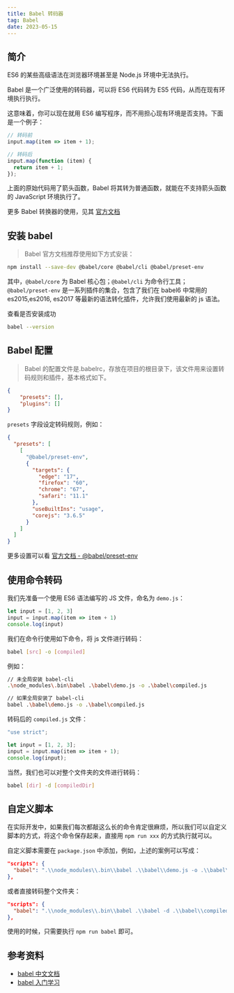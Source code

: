 ```yaml
---
title: Babel 转码器
tag: Babel
date: 2023-05-15
---
```


## 简介

ES6 的某些高级语法在浏览器环境甚至是 Node.js 环境中无法执行。

Babel 是一个广泛使用的转码器，可以将 ES6 代码转为 ES5 代码，从而在现有环境执行执行。

这意味着，你可以现在就用 ES6 编写程序，而不用担心现有环境是否支持。下面是一个例子：

```javascript
// 转码前
input.map(item => item + 1);

// 转码后
input.map(function (item) {
  return item + 1;
});
```

上面的原始代码用了箭头函数，Babel 将其转为普通函数，就能在不支持箭头函数的 JavaScript 环境执行了。

更多 Babel 转换器的使用，见其 [官方文档](https://babel.docschina.org/docs/en/)

## 安装 babel

> Babel 官方文档推荐使用如下方式安装：

```bash
npm install --save-dev @babel/core @babel/cli @babel/preset-env
```

其中，`@babel/core` 为 Babel 核心包；`@babel/cli` 为命令行工具；`@babel/preset-env` 是一系列插件的集合，包含了我们在 babel6 中常用的 es2015,es2016, es2017 等最新的语法转化插件，允许我们使用最新的 js 语法。

查看是否安装成功

```bash
babel --version
```

## Babel 配置

> Babel 的配置文件是.babelrc，存放在项目的根目录下，该文件用来设置转码规则和插件，基本格式如下。

```json
{
    "presets": [],
    "plugins": []
}
```

`presets` 字段设定转码规则，例如：

```json
{
  "presets": [
    [
      "@babel/preset-env",
      {
        "targets": {
          "edge": "17",
          "firefox": "60",
          "chrome": "67",
          "safari": "11.1"
        },
        "useBuiltIns": "usage",
        "corejs": "3.6.5"
      }
    ]
  ]
}
```

更多设置可以看 [官方文档 -  @babel/preset-env](https://babel.docschina.org/docs/en/babel-preset-env/)

## 使用命令转码

我们先准备一个使用 ES6 语法编写的 JS 文件，命名为 `demo.js`：

```javascript
let input = [1, 2, 3]
input = input.map(item => item + 1)
console.log(input)
```

我们在命令行使用如下命令，将 js 文件进行转码：

```bash
babel [src] -o [compiled]
```

例如：

```bash
// 未全局安装 babel-cli
.\node_modules\.bin\babel .\babel\demo.js -o .\babel\compiled.js

// 如果全局安装了 babel-cli
babel .\babel\demo.js -o .\babel\compiled.js
```

转码后的 `compiled.js` 文件：

```javascript
"use strict";

let input = [1, 2, 3];
input = input.map(item => item + 1);
console.log(input);
```

当然，我们也可以对整个文件夹的文件进行转码：

```bash
babel [dir] -d [compiledDir]
```

## 自定义脚本

在实际开发中，如果我们每次都敲这么长的命令肯定很麻烦，所以我们可以自定义脚本的方式，将这个命令保存起来，直接用 `npm run xxx` 的方式执行就可以。

自定义脚本需要在 `package.json` 中添加，例如，上述的案例可以写成：

```json
"scripts": {
  "babel": ".\\node_modules\\.bin\\babel .\\babel\\demo.js -o .\\babel\\compiled.js"
},
```

或者直接转码整个文件夹：

```json
"scripts": {
  "babel": ".\\node_modules\\.bin\\babel .\\babel -d .\\babel\\compiled"
},
```

使用的时候，只需要执行 `npm run babel` 即可。

## 参考资料

- [babel 中文文档](https://babel.docschina.org/docs/en/)
- [babel 入门学习](https://zhuanlan.zhihu.com/p/576231528)